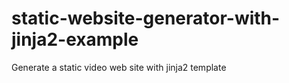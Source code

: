# static-website-generator-with-jinja2-example
Generate a static video web site with jinja2 template
